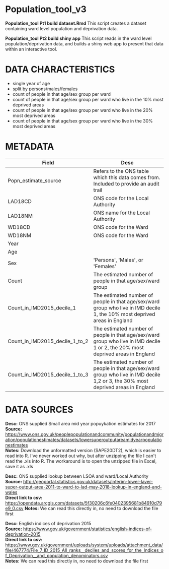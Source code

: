 # Population_tool_v3
**Population_tool Pt1 build dataset.Rmd** 
This script creates a dataset containing ward level population and deprivation data.

**Population_tool Pt2 build shiny app**
This script reads in the ward level population/deprivation data, and builds a shiny web app to present that data within an interactive tool.
  
# DATA CHARACTERISTICS
* single year of age  
* split by persons/males/females  
* count of people in that age/sex group per ward  
* count of people in that age/sex group per ward who live in the 10% most deprived areas  
* count of people in that age/sex group per ward who live in the 20% most deprived areas  
* count of people in that age/sex group per ward who live in the 30% most deprived areas  

# METADATA  

| Field | Desc |
|-----------------------------------|----------------------------------|
|Popn_estimate_source               | Refers to the ONS table which this data comes from. Included to provide an audit trail  |  
| LAD18CD                           | ONS code for the Local Authority  |  
| LAD18NM                           | ONS name for the Local Authority  |  
| WD18CD                            | ONS code for the Ward  |  
| WD18NM                            | ONS code for the Ward  |  
| Year  |   |  
| Age   |   |  
| Sex   | 'Persons', 'Males', or 'Females'  |  
| Count | The estimated number of people in that age/sex/ward group |  
| Count_in_IMD2015_decile_1 | The estimated number of people in that age/sex/ward group who live in IMD decile 1, the 10% most deprived areas in England    |  
| Count_in_IMD2015_decile_1_to_2 | The estimated number of people in that age/sex/ward group who live in IMD decile 1 or 2, the 20% most deprived areas in England    |  
| Count_in_IMD2015_decile_1_to_3 | The estimated number of people in that age/sex/ward group who live in IMD decile 1,2 or 3, the 30% most deprived areas in England    |  


# DATA SOURCES  

**Desc:** ONS supplied Small area mid year popuykation estimates for 2017  
**Source:** https://www.ons.gov.uk/peoplepopulationandcommunity/populationandmigration/populationestimates/datasets/lowersuperoutputareamidyearpopulationestimates  
**Notes:** Download the unformatted version (SAPE20DT2), which is easier to read into R. I've never worked out why, but after unzipping the file I can't read the .xls into R. The workaround is to open the unzipped file in Excel, save it as .xls  

**Desc:** ONS supplied lookup between LSOA and ward/Local Authority  
**Source:** http://geoportal.statistics.gov.uk/datasets/interim-lower-layer-super-output-area-2011-to-ward-to-lad-may-2018-lookup-in-england-and-wales  
**Direct link to csv:** https://opendata.arcgis.com/datasets/5f30206c6fe0402395681b84910d79e9_0.csv
**Notes:** We can read this directly in, no need to download the file first  

**Desc:** English indices of deprivation 2015  
**Source:** https://www.gov.uk/government/statistics/english-indices-of-deprivation-2015  
**Direct link to csv:** https://www.gov.uk/government/uploads/system/uploads/attachment_data/file/467774/File_7_ID_2015_All_ranks__deciles_and_scores_for_the_Indices_of_Deprivation__and_population_denominators.csv  
**Notes:** We can read this directly in, no need to download the file first  

